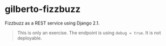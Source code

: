# gilberto-fizzbuzz
Fizzbuzz as a REST service using Django 2.1.

> This is only an exercise. The endpoint is using ```debug = true```. It is not deployable.
